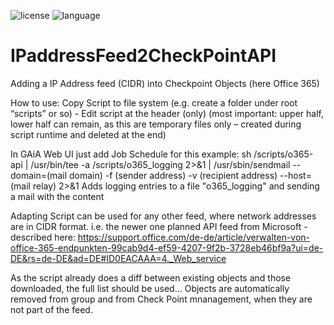 ![license](https://img.shields.io/github/license/leinadred/IPaddressFeed2CheckPointAPI)	
![language](https://img.shields.io/github/languages/top/leinadred/IPaddressFeed2CheckPointAPI)

# IPaddressFeed2CheckPointAPI
Adding a IP Address feed (CIDR) into Checkpoint Objects (here Office 365)


How to use:
Copy Script to file system (e.g. create a folder under root “scripts” or so) - Edit script at the header (only) (most important: upper half, lower half can remain, as this are temporary files only – created during script runtime and deleted at the end)

In GAiA Web UI just add Job Schedule for this
example:
sh /scripts/o365-api | /usr/bin/tee -a /scripts/o365_logging 2>&1 | /usr/sbin/sendmail --domain=(mail domain) -f (sender address) -v (recipient address) --host= (mail relay) 2>&1
Adds logging entries to a file "o365_logging" and sending a mail with the content

Adapting 
Script can be used for any other feed, where network addresses are in CIDR format.
i.e. the newer one planned API feed from Microsoft - described here:
https://support.office.com/de-de/article/verwalten-von-office-365-endpunkten-99cab9d4-ef59-4207-9f2b-3728eb46bf9a?ui=de-DE&rs=de-DE&ad=DE#ID0EACAAA=4._Web_service

As the script already does a diff between existing objects and those downloaded, the full list should be used...
Objects are automatically removed from group and from Check Point mnanagement, when they are not part of the feed.

